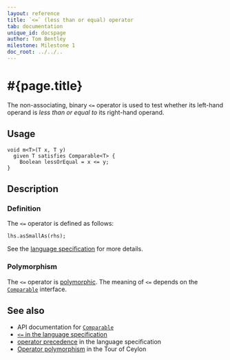 ```yaml
---
layout: reference
title: `<=` (less than or equal) operator
tab: documentation
unique_id: docspage
author: Tom Bentley
milestone: Milestone 1
doc_root: ../../..
---
```


# #{page.title}

The non-associating, binary `<=` operator is used to test whether its left-hand 
operand is *less than or equal to* its right-hand operand.

## Usage 

    void m<T>(T x, T y) 
      given T satisfies Comparable<T> {
        Boolean lessOrEqual = x <= y;
    }

## Description

### Definition

The `<=` operator is defined as follows:

<!-- no-check -->
    lhs.asSmallAs(rhs);

See the [language specification](#{page.doc_root}/#{site.urls.spec_relative}#equalitycomparison) for more details.

### Polymorphism

The `<=` operator is [polymorphic](#{page.doc_root}/reference/operator/operator-polymorphism). 
The meaning of `<=` depends on the 
[`Comparable`](#{page.doc_root}/api/ceylon/language/interface_Comparable.html) interface.

## See also

* API documentation for [`Comparable`](#{page.doc_root}/api/ceylon/language/interface_Comparable.html)
* [`<=` in the language specification](#{page.doc_root}/#{site.urls.spec_relative}#equalitycomparison)
* [operator precedence](#{page.doc_root}/#{site.urls.spec_relative}#operatorprecedence) in the 
  language specification
* [Operator polymorphism](#{page.doc_root}/tour/language-module/#operator_polymorphism) 
  in the Tour of Ceylon

